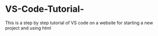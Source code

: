 # VS-Code-Tutorial-
This is a step by step tutorial of VS code  on a website for starting a new project and using html
